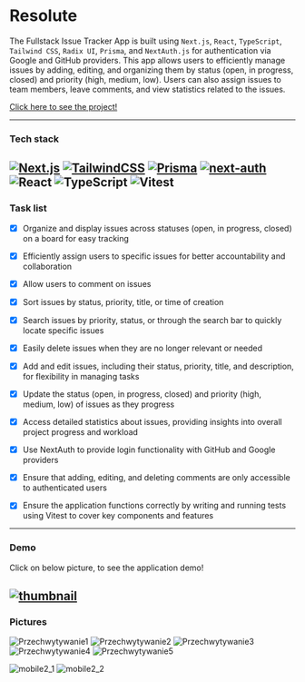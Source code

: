 # Resolute
The Fullstack Issue Tracker App is built using `Next.js`, `React`, `TypeScript`, `Tailwind CSS`, `Radix UI`, `Prisma`, and `NextAuth.js` for authentication via Google and GitHub providers. This app allows users to efficiently manage issues by adding, editing, and organizing them by status (open, in progress, closed) and priority (high, medium, low). Users can also assign issues to team members, leave comments, and view statistics related to the issues. 

[Click here to see the project!](https://resolute-topaz.vercel.app/)

---

### Tech stack
[![Next.js](https://img.shields.io/badge/Next.js-black?logo=next.js&logoColor=white)](#)
[![TailwindCSS](https://img.shields.io/badge/Tailwind%20CSS-%2338B2AC.svg?logo=tailwind-css&logoColor=white)](#)
[![Prisma](https://img.shields.io/badge/ORM-Prisma-black)](#)
[![next-auth](https://img.shields.io/badge/next--auth-red?style=flat-square)](#)
![React](https://img.shields.io/badge/react-%2320232a.svg?style=flat-square&logo=react&logoColor=%2361DAFB) ![TypeScript](https://img.shields.io/badge/typescript-%23007ACC.svg?style=flat-square&logo=typescript&logoColor=white) 
![Vitest](https://img.shields.io/badge/Vitest-234ED1C5?style=flat-square&logo=vitest&logoColor=yellow) 
---

### Task list 

- [x] Organize and display issues across statuses (open, in progress, closed) on a board for easy tracking
- [x] Efficiently assign users to specific issues for better accountability and collaboration
- [x] Allow users to comment on issues 
- [x] Sort issues by status, priority, title, or time of creation
- [x] Search issues by priority, status, or through the search bar to quickly locate specific issues
- [X] Easily delete issues when they are no longer relevant or needed
- [X] Add and edit issues, including their status, priority, title, and description, for flexibility in managing tasks
- [X] Update the status (open, in progress, closed) and priority (high, medium, low) of issues as they progress
- [X] Access detailed statistics about issues, providing insights into overall project progress and workload
- [X] Use NextAuth to provide login functionality with GitHub and Google providers
- [X] Ensure that adding, editing, and deleting comments are only accessible to authenticated users
- [X] Ensure the application functions correctly by writing and running tests using Vitest to cover key components and features


---

### Demo

Click on below picture, to see the application demo!

[![thumbnail](https://github.com/user-attachments/assets/09f4f255-2d38-460c-b9ce-32492dba0e2b)](https://www.youtube.com/watch?v=aG8YLScF17U)
---


### Pictures
![Przechwytywanie1](https://github.com/user-attachments/assets/bcc89abf-d69b-4716-b982-7626e45ac396)
![Przechwytywanie2](https://github.com/user-attachments/assets/b106d75f-6252-4837-931b-b5e5d4407917)
![Przechwytywanie3](https://github.com/user-attachments/assets/367f46a3-c362-4d4f-8b93-d86ec10f850b)
![Przechwytywanie4](https://github.com/user-attachments/assets/73e931fb-4bf1-4ebc-81b5-791868308478)
![Przechwytywanie5](https://github.com/user-attachments/assets/850ec1a9-fb21-4e58-95c9-97d07e178816)

![mobile2_1](https://github.com/user-attachments/assets/e1545c20-80c4-4f81-913e-154f949512fd)
![mobile2_2](https://github.com/user-attachments/assets/ce981dae-0b50-4638-a64f-7943f1ef72a1)

